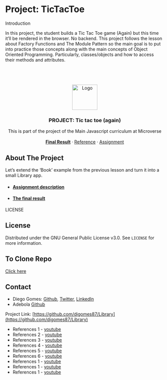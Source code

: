 # Project: TicTacToe
Introduction

In this project, the student builds a Tic Tac Toe game (Again) but this time it’ll be rendered in the browser. No backend. This project follows the lesson about Factory Functions and The Module Pattern so the main goal is to put into practice those concepts along with the main concepts of Object Oriented Programming. Particularly, classes/objects and how to access their methods and attributes.
# 

<br />
<p align="center">
  <a href="https://www.microverse.org">
    <img src="img/microverse.png" alt="Logo" width="80" height="80">
  </a>

  <h3 align="center">PROJECT: Tic tac toe (again)</h3>

  <p align="center">
    This is part of the project of the Main Javascript curriculum at Microverse
    <br />
    <br />
    <a href="#"><strong>Final Result</strong></a>
    ·
    <a href="https://www.theodinproject.com/">Reference</a>
    ·
    <a href="https://www.theodinproject.com/courses/javascript/lessons/tic-tac-toe-javascript">Assignment</a>
  </p>
</p>

<!-- ABOUT THE PROJECT -->
## About The Project

Let’s extend the ‘Book’ example from the previous lesson and turn it into a small Library app.

* #### [Assignment description](https://www.theodinproject.com/courses/javascript/lessons/tic-tac-toe-javascript)
* #### [The final result]()	

LICENSE
## License

Distributed under the GNU General Public License v3.0. See `LICENSE` for more information.

## To Clone Repo

[Click here](git@github.com:onedebos/js-tictactoe.git)

<!-- CONTACT -->
## Contact

* Diego Gomes: [Github](https://github.com/digomes87), [Twitter](https://twitter.com/devdiegogo),
[LinkedIn](https://www.linkedin.com/in/diego-gomes-6b208384/)
* Adebola [Github](https://github.com/onedebos)

Project Link: [https://github.com/digomes87/Library](https://github.com/digomes87/Library)


[product-screenshot]: img/mockup.png

* References 1 - [youtube](https://www.youtube.com/watch?v=P2TcQ3h0ipQ)
* References 2 - [youtube](https://www.youtube.com/watch?v=yaPUl31nypk)
* References 3 - [youtube](https://www.youtube.com/watch?v=TD5EaIkhSTQ)
* References 4 - [youtube](https://www.youtube.com/watch?v=M258B1b_pMs)
* References 5 - [youtube](https://www.youtube.com/watch?v=Mb4LIoxqIns)
* References 6 - [youtube](https://www.youtube.com/watch?v=ByuAHXr1ytg)
* References 1 - [youtube](https://www.youtube.com/watch?v=Mb4LIoxqIns)
* References 1 - [youtube](https://www.youtube.com/watch?v=Mb4LIoxqIns)
* References 1 - [youtube](https://www.youtube.com/watch?v=Mb4LIoxqIns)
